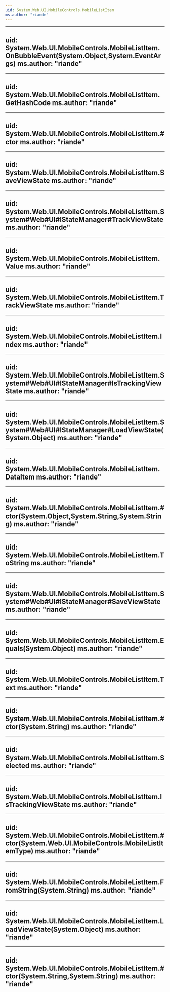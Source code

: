 ```yaml
---
uid: System.Web.UI.MobileControls.MobileListItem
ms.author: "riande"
---
```


---
uid: System.Web.UI.MobileControls.MobileListItem.OnBubbleEvent(System.Object,System.EventArgs)
ms.author: "riande"
---

---
uid: System.Web.UI.MobileControls.MobileListItem.GetHashCode
ms.author: "riande"
---

---
uid: System.Web.UI.MobileControls.MobileListItem.#ctor
ms.author: "riande"
---

---
uid: System.Web.UI.MobileControls.MobileListItem.SaveViewState
ms.author: "riande"
---

---
uid: System.Web.UI.MobileControls.MobileListItem.System#Web#UI#IStateManager#TrackViewState
ms.author: "riande"
---

---
uid: System.Web.UI.MobileControls.MobileListItem.Value
ms.author: "riande"
---

---
uid: System.Web.UI.MobileControls.MobileListItem.TrackViewState
ms.author: "riande"
---

---
uid: System.Web.UI.MobileControls.MobileListItem.Index
ms.author: "riande"
---

---
uid: System.Web.UI.MobileControls.MobileListItem.System#Web#UI#IStateManager#IsTrackingViewState
ms.author: "riande"
---

---
uid: System.Web.UI.MobileControls.MobileListItem.System#Web#UI#IStateManager#LoadViewState(System.Object)
ms.author: "riande"
---

---
uid: System.Web.UI.MobileControls.MobileListItem.DataItem
ms.author: "riande"
---

---
uid: System.Web.UI.MobileControls.MobileListItem.#ctor(System.Object,System.String,System.String)
ms.author: "riande"
---

---
uid: System.Web.UI.MobileControls.MobileListItem.ToString
ms.author: "riande"
---

---
uid: System.Web.UI.MobileControls.MobileListItem.System#Web#UI#IStateManager#SaveViewState
ms.author: "riande"
---

---
uid: System.Web.UI.MobileControls.MobileListItem.Equals(System.Object)
ms.author: "riande"
---

---
uid: System.Web.UI.MobileControls.MobileListItem.Text
ms.author: "riande"
---

---
uid: System.Web.UI.MobileControls.MobileListItem.#ctor(System.String)
ms.author: "riande"
---

---
uid: System.Web.UI.MobileControls.MobileListItem.Selected
ms.author: "riande"
---

---
uid: System.Web.UI.MobileControls.MobileListItem.IsTrackingViewState
ms.author: "riande"
---

---
uid: System.Web.UI.MobileControls.MobileListItem.#ctor(System.Web.UI.MobileControls.MobileListItemType)
ms.author: "riande"
---

---
uid: System.Web.UI.MobileControls.MobileListItem.FromString(System.String)
ms.author: "riande"
---

---
uid: System.Web.UI.MobileControls.MobileListItem.LoadViewState(System.Object)
ms.author: "riande"
---

---
uid: System.Web.UI.MobileControls.MobileListItem.#ctor(System.String,System.String)
ms.author: "riande"
---
